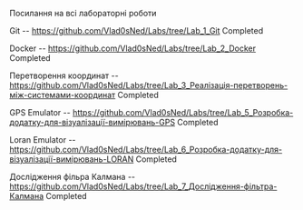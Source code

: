 Посилання на всі лабораторні роботи

Git -- https://github.com/Vlad0sNed/Labs/tree/Lab_1_Git Completed

Docker -- https://github.com/Vlad0sNed/Labs/tree/Lab_2_Docker Completed

Перетворення координат -- https://github.com/Vlad0sNed/Labs/tree/Lab_3_Реалізація-перетворень-між-системами-координат Completed

GPS Emulator -- https://github.com/Vlad0sNed/Labs/tree/Lab_5_Розробка-додатку-для-візуалізації-вимірювань-GPS Completed

Loran Emulator -- https://github.com/Vlad0sNed/Labs/tree/Lab_6_Розробка-додатку-для-візуалізації-вимірювань-LORAN Completed

Дослідження фільра Калмана -- https://github.com/Vlad0sNed/Labs/tree/Lab_7_Дослідження-фільтра-Калмана Completed
